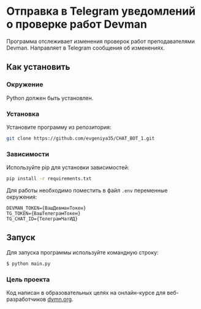 # Отправка в Telegram уведомлений о проверке работ Devman

Программа отслеживает изменения проверок работ преподавателями Devman. Направляет в Telegram сообщения об изменениях.

## Как установить

### Окружение
Python должен быть установлен.

### Установка
Установите программу из репозитория:
```bash
git clone https://github.com/evgeniya35/CHAT_BOT_1.git

```

### Зависимости
Используйте pip для установки зависимостей:
```bash
pip install -r requirements.txt
```

Для работы необходимо поместить в файл `.env` переменные окружения:
```
DEVMAN_TOKEN={ВашДевманТокен}
TG_TOKEN={ВашТелеграмТокен}
TG_CHAT_ID={ТелеграмЧатИД}
```

## Запуск

Для запуска программы используйте командную строку:
```bash
$ python main.py
```

### Цель проекта

Код написан в образовательных целях на онлайн-курсе для веб-разработчиков [dvmn.org](https://dvmn.org/).
